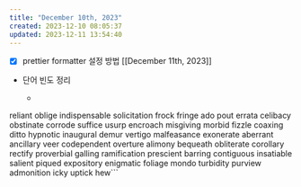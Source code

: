```yaml
---
title: "December 10th, 2023"
created: 2023-12-10 08:05:37
updated: 2023-12-11 13:54:40
---
```

  * [x] prettier formatter 설정 방법 [[December 11th, 2023]]
  * 단어 빈도 정리
    * ```plain text
reliant
oblige
indispensable
solicitation
frock
fringe
ado
pout
errata
celibacy
obstinate
corrode
suffice
usurp
encroach
misgiving
morbid
fizzle
coaxing
ditto
hypnotic
inaugural
demur
vertigo
malfeasance
exonerate
aberrant
ancillary
veer
codependent
overture
alimony
bequeath
obliterate
corollary
rectify
proverbial
galling
ramification
prescient
barring
contiguous
insatiable
salient
piqued
expository
enigmatic
foliage
mondo
turbidity
purview
admonition
icky
uptick
hew```